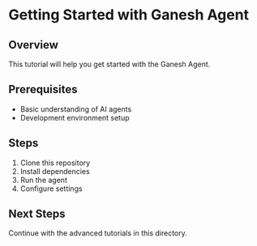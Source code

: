# Getting Started with Ganesh Agent

## Overview

This tutorial will help you get started with the Ganesh Agent.

## Prerequisites

- Basic understanding of AI agents
- Development environment setup

## Steps

1. Clone this repository
2. Install dependencies
3. Run the agent
4. Configure settings

## Next Steps

Continue with the advanced tutorials in this directory.
